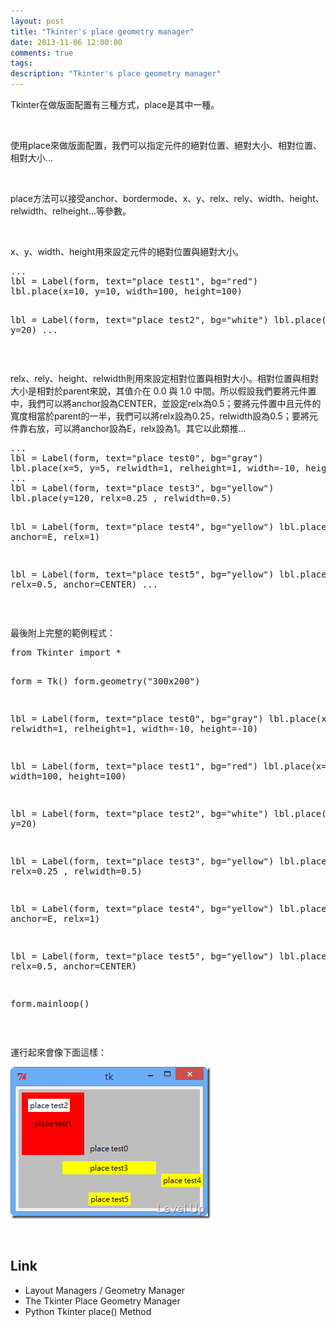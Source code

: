 ```yaml
---
layout: post
title: "Tkinter's place geometry manager"
date: 2013-11-06 12:00:00
comments: true
tags: 
description: "Tkinter's place geometry manager"
---
```

<p>
	Tkinter在做版面配置有三種方式，place是其中一種。</p>
<p>
	 </p>
<p>
	使用place來做版面配置，我們可以指定元件的絕對位置、絕對大小、相對位置、相對大小...</p>
<p>
	 </p>
<p>
	place方法可以接受anchor、bordermode、x、y、relx、rely、width、height、relwidth、relheight...等參數。</p>
<p>
	 </p>
<p>
	x、y、width、height用來設定元件的絕對位置與絕對大小。</p>
<div class="wlWriterSmartContent" id="scid:812469c5-0cb0-4c63-8c15-c81123a09de7:b804bb6c-0dc0-4057-8c0a-389c9e2dda7b" style="float: none; padding-bottom: 0px; padding-top: 0px; padding-left: 0px; margin: 0px; display: inline; padding-right: 0px">
	<pre class="py" name="code">
...
lbl = Label(form, text="place test1", bg="red")
lbl.place(x=10, y=10, width=100, height=100)

lbl = Label(form, text="place test2", bg="white")
lbl.place(x=20, y=20)
...</pre>
</div>
<p>
	 </p>
<p>
	relx、rely、height、relwidth則用來設定相對位置與相對大小。相對位置與相對大小是相對於parent來說，其值介在 0.0 與 1.0 中間。所以假設我們要將元件置中，我們可以將anchor設為CENTER，並設定relx為0.5；要將元件置中且元件的寬度相當於parent的一半，我們可以將relx設為0.25，relwidth設為0.5；要將元件靠右放，可以將anchor設為E，relx設為1。其它以此類推...</p>
<div class="wlWriterSmartContent" id="scid:812469c5-0cb0-4c63-8c15-c81123a09de7:ff06f02b-ece8-47c0-a98e-3bc79f23d292" style="float: none; padding-bottom: 0px; padding-top: 0px; padding-left: 0px; margin: 0px; display: inline; padding-right: 0px">
	<pre class="py" name="code">
...
lbl = Label(form, text="place test0", bg="gray")
lbl.place(x=5, y=5, relwidth=1, relheight=1, width=-10, height=-10) 
...
lbl = Label(form, text="place test3", bg="yellow")
lbl.place(y=120, relx=0.25 , relwidth=0.5)

lbl = Label(form, text="place test4", bg="yellow")
lbl.place(y=150, anchor=E, relx=1)

lbl = Label(form, text="place test5", bg="yellow")
lbl.place(y=180, relx=0.5, anchor=CENTER)
...</pre>
</div>
<p>
	 </p>
<p>
	最後附上完整的範例程式：</p>
<div class="wlWriterSmartContent" id="scid:812469c5-0cb0-4c63-8c15-c81123a09de7:d1b9ca94-c2bc-4d0b-a160-880ae71377af" style="float: none; padding-bottom: 0px; padding-top: 0px; padding-left: 0px; margin: 0px; display: inline; padding-right: 0px">
	<pre class="py" name="code">
from Tkinter import *
    
form = Tk()
form.geometry("300x200")

lbl = Label(form, text="place test0", bg="gray")
lbl.place(x=5, y=5, relwidth=1, relheight=1, width=-10, height=-10) 

lbl = Label(form, text="place test1", bg="red")
lbl.place(x=10, y=10, width=100, height=100)

lbl = Label(form, text="place test2", bg="white")
lbl.place(x=20, y=20)

lbl = Label(form, text="place test3", bg="yellow")
lbl.place(y=120, relx=0.25 , relwidth=0.5)

lbl = Label(form, text="place test4", bg="yellow")
lbl.place(y=150, anchor=E, relx=1)

lbl = Label(form, text="place test5", bg="yellow")
lbl.place(y=180, relx=0.5, anchor=CENTER)


form.mainloop()</pre>
</div>
<p>
	 </p>
<p>
	運行起來會像下面這樣：</p>
<p>
	<img alt="image" border="0" height="243" src="\images\posts\da5f2e2e-20ab-42c1-8c38-96a1e7faeaf8\image_thumb_4.png" style="border-top: 0px; border-right: 0px; border-bottom: 0px; border-left: 0px" width="320" /></p>
<p>
	 </p>
<h2>
	Link</h2>
<ul>
	<li>
		Layout Managers / Geometry Manager</li>
	<li>
		The Tkinter Place Geometry Manager</li>
	<li>
		Python Tkinter place() Method</li>
</ul>
